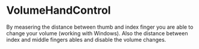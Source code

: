 # VolumeHandControl
By measering the distance between thumb and index finger you are able to change your volume (working with Windows). Also the distance between index and middle fingers ables and disable the volume changes.
